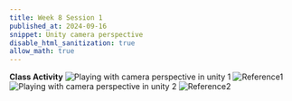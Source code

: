 ```yaml
---
title: Week 8 Session 1
published_at: 2024-09-16
snippet: Unity camera perspective
disable_html_sanitization: true
allow_math: true
---
```


**Class Activity**
![Playing with camera perspective in unity 1](W8S1_1.png)
![Reference1](W8S1_ref1.png)
![Playing with camera perspective in unity 2](W8S1_2.png)
![Reference2](W8S1_ref2.png)